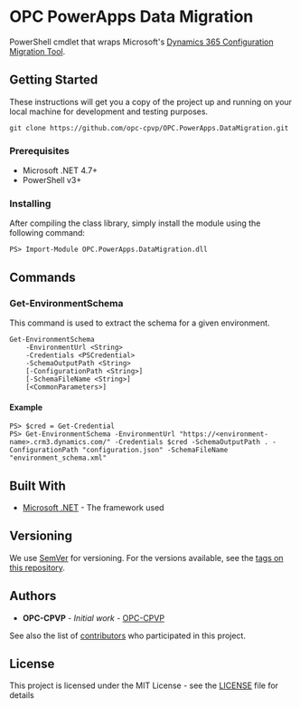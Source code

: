 # OPC PowerApps Data Migration

PowerShell cmdlet that wraps Microsoft's [Dynamics 365 Configuration Migration Tool](https://www.nuget.org/packages/Microsoft.CrmSdk.XrmTooling.ConfigurationMigration.Wpf).

## Getting Started

These instructions will get you a copy of the project up and running on your local machine for development and testing purposes.

```
git clone https://github.com/opc-cpvp/OPC.PowerApps.DataMigration.git
```

### Prerequisites

- Microsoft .NET 4.7+
- PowerShell v3+

### Installing

After compiling the class library, simply install the module using the following command:

```
PS> Import-Module OPC.PowerApps.DataMigration.dll
```

## Commands

### Get-EnvironmentSchema

This command is used to extract the schema for a given environment.

```
Get-EnvironmentSchema
    -EnvironmentUrl <String>
    -Credentials <PSCredential>
    -SchemaOutputPath <String>
    [-ConfigurationPath <String>]
    [-SchemaFileName <String>]
    [<CommonParameters>]
```

#### Example
```
PS> $cred = Get-Credential
PS> Get-EnvironmentSchema -EnvironmentUrl "https://<environment-name>.crm3.dynamics.com/" -Credentials $cred -SchemaOutputPath . -ConfigurationPath "configuration.json" -SchemaFileName "environment_schema.xml"
```

## Built With

* [Microsoft .NET](https://dotnet.microsoft.com/) - The framework used

## Versioning

We use [SemVer](http://semver.org/) for versioning. For the versions available, see the [tags on this repository](https://github.com/opc-cpvp/OPC.PowerApps.BuildTools/tags). 

## Authors

* **OPC-CPVP** - *Initial work* - [OPC-CPVP](https://github.com/opc-cpvp)

See also the list of [contributors](https://github.com/opc-cpvp/OPC.PowerApps.DataMigration/contributors) who participated in this project.

## License

This project is licensed under the MIT License - see the [LICENSE](LICENSE) file for details
